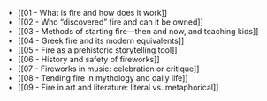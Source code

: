 - [[01 - What is fire and how does it work]]
- [[02 - Who “discovered” fire and can it be owned]]
- [[03 - Methods of starting fire—then and now, and teaching kids]]
- [[04 - Greek fire and its modern equivalents]]
- [[05 - Fire as a prehistoric storytelling tool]]
- [[06 - History and safety of fireworks]]
- [[07 - Fireworks in music: celebration or critique]]
- [[08 - Tending fire in mythology and daily life]]
- [[09 - Fire in art and literature: literal vs. metaphorical]]
